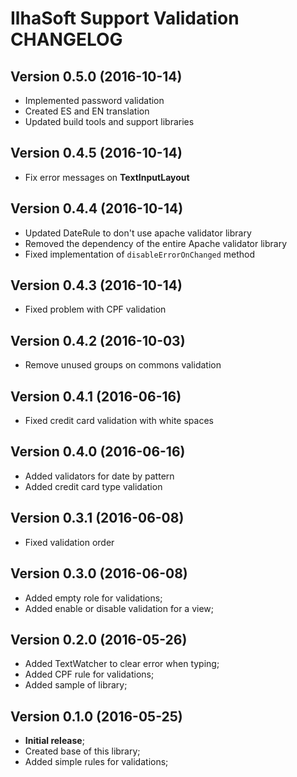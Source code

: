 # IlhaSoft Support Validation CHANGELOG

## Version 0.5.0 (2016-10-14)

* Implemented password validation
* Created ES and EN translation
* Updated build tools and support libraries

## Version 0.4.5 (2016-10-14)

* Fix error messages on **TextInputLayout**
## Version 0.4.4 (2016-10-14)

* Updated DateRule to don't use apache validator library
* Removed the dependency of the entire Apache validator library
* Fixed implementation of `disableErrorOnChanged` method

## Version 0.4.3 (2016-10-14)

* Fixed problem with CPF validation

## Version 0.4.2 (2016-10-03)

* Remove unused groups on commons validation

## Version 0.4.1 (2016-06-16)

* Fixed credit card validation with white spaces

## Version 0.4.0 (2016-06-16)

* Added validators for date by pattern
* Added credit card type validation

## Version 0.3.1 (2016-06-08)

* Fixed validation order

## Version 0.3.0 (2016-06-08)

* Added empty role for validations;
* Added enable or disable validation for a view;

## Version 0.2.0 (2016-05-26)

* Added TextWatcher to clear error when typing;
* Added CPF rule for validations;
* Added sample of library;

## Version 0.1.0 (2016-05-25)

* **Initial release**;
* Created base of this library;
* Added simple rules for validations;
